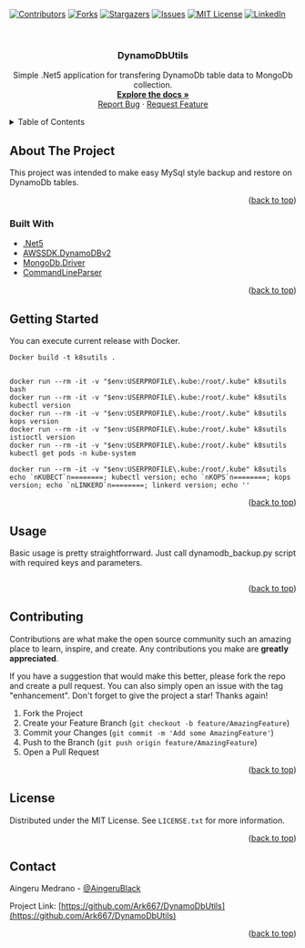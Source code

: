 
<!-- PROJECT SHIELDS -->
<!--
*** I'm using markdown "reference style" links for readability.
*** Reference links are enclosed in brackets [ ] instead of parentheses ( ).
*** See the bottom of this document for the declaration of the reference variables
*** for contributors-url, forks-url, etc. This is an optional, concise syntax you may use.
*** https://www.markdownguide.org/basic-syntax/#reference-style-links
-->
[![Contributors][contributors-shield]][contributors-url]
[![Forks][forks-shield]][forks-url]
[![Stargazers][stars-shield]][stars-url]
[![Issues][issues-shield]][issues-url]
[![MIT License][license-shield]][license-url]
[![LinkedIn][linkedin-shield]][linkedin-url]



<!-- PROJECT LOGO -->
<br />
<div align="center">
  <!-- <a href="https://github.com/Ark667/DynamoDbUtils">
    <img src="images/logo.png" alt="Logo" width="80" height="80">
  </a> -->

<h3 align="center">DynamoDbUtils</h3>

  <p align="center">
    Simple .Net5 application for transfering DynamoDb table data to MongoDb collection.
    <br />
    <a href="https://github.com/Ark667/DynamoDbUtils"><strong>Explore the docs »</strong></a>
    <br />    
    <a href="https://github.com/Ark667/DynamoDbUtils/issues">Report Bug</a>
    ·
    <a href="https://github.com/Ark667/DynamoDbUtils/issues">Request Feature</a>
  </p>
</div>



<!-- TABLE OF CONTENTS -->
<details>
  <summary>Table of Contents</summary>
  <ol>
    <li>
      <a href="#about-the-project">About The Project</a>
      <ul>
        <li><a href="#built-with">Built With</a></li>
      </ul>
    </li>
    <li><a href="#getting-started">Getting Started</a></li>
    <li><a href="#usage">Usage</a></li>
    <!-- <li><a href="#roadmap">Roadmap</a></li> -->
    <li><a href="#contributing">Contributing</a></li>
    <li><a href="#license">License</a></li>
    <li><a href="#contact">Contact</a></li>
    <!-- <li><a href="#acknowledgments">Acknowledgments</a></li> -->
  </ol>
</details>



<!-- ABOUT THE PROJECT -->
## About The Project

<!-- [![Product Name Screen Shot][product-screenshot]](https://example.com) -->

This project was intended to make easy MySql style backup and restore on DynamoDb tables. 
<p align="right">(<a href="#top">back to top</a>)</p>



### Built With

* [.Net5](https://dotnet.microsoft.com/download/dotnet/5.0)
* [AWSSDK.DynamoDBv2](https://github.com/aws/aws-sdk-net/)
* [MongoDb.Driver](https://docs.mongodb.com/drivers/csharp/)
* [CommandLineParser](https://github.com/commandlineparser/commandline)

<p align="right">(<a href="#top">back to top</a>)</p>



<!-- GETTING STARTED -->
## Getting Started

You can execute current release with Docker.

```pws
Docker build -t k8sutils .


docker run --rm -it -v "$env:USERPROFILE\.kube:/root/.kube" k8sutils bash
docker run --rm -it -v "$env:USERPROFILE\.kube:/root/.kube" k8sutils kubectl version
docker run --rm -it -v "$env:USERPROFILE\.kube:/root/.kube" k8sutils kops version
docker run --rm -it -v "$env:USERPROFILE\.kube:/root/.kube" k8sutils istioctl version
docker run --rm -it -v "$env:USERPROFILE\.kube:/root/.kube" k8sutils kubectl get pods -n kube-system

docker run --rm -it -v "$env:USERPROFILE\.kube:/root/.kube" k8sutils echo `nKUBECT`n========; kubectl version; echo `nKOPS`n========; kops version; echo `nLINKERD`n========; linkerd version; echo ''

```

<p align="right">(<a href="#top">back to top</a>)</p>


<!-- USAGE EXAMPLES -->
## Usage

Basic usage is pretty straightforrward. Just call dynamodb_backup.py script with required keys and parameters.

```pws

```



<p align="right">(<a href="#top">back to top</a>)</p>


<!-- CONTRIBUTING -->
## Contributing

Contributions are what make the open source community such an amazing place to learn, inspire, and create. Any contributions you make are **greatly appreciated**.

If you have a suggestion that would make this better, please fork the repo and create a pull request. You can also simply open an issue with the tag "enhancement".
Don't forget to give the project a star! Thanks again!

1. Fork the Project
2. Create your Feature Branch (`git checkout -b feature/AmazingFeature`)
3. Commit your Changes (`git commit -m 'Add some AmazingFeature'`)
4. Push to the Branch (`git push origin feature/AmazingFeature`)
5. Open a Pull Request

<p align="right">(<a href="#top">back to top</a>)</p>



<!-- LICENSE -->
## License

Distributed under the MIT License. See `LICENSE.txt` for more information.

<p align="right">(<a href="#top">back to top</a>)</p>



<!-- CONTACT -->
## Contact

Aingeru Medrano - [@AingeruBlack](https://twitter.com/AingeruBlack) <!-- - email@email_client.com -->

Project Link: [https://github.com/Ark667/DynamoDbUtils](https://github.com/Ark667/DynamoDbUtils)

<p align="right">(<a href="#top">back to top</a>)</p>



<!-- ACKNOWLEDGMENTS
## Acknowledgments

* []()Download and install Yaml editor tool (https://github.com/Gallore/yaml_cli)
* []()
* []()

<p align="right">(<a href="#top">back to top</a>)</p>
 -->



<!-- MARKDOWN LINKS & IMAGES -->
<!-- https://www.markdownguide.org/basic-syntax/#reference-style-links -->
[contributors-shield]: https://img.shields.io/github/contributors/Ark667/DynamoDbUtils.svg?style=for-the-badge
[contributors-url]: https://github.com/Ark667/DynamoDbUtils/graphs/contributors
[forks-shield]: https://img.shields.io/github/forks/Ark667/DynamoDbUtils.svg?style=for-the-badge
[forks-url]: https://github.com/Ark667/DynamoDbUtils/network/members
[stars-shield]: https://img.shields.io/github/stars/Ark667/DynamoDbUtils.svg?style=for-the-badge
[stars-url]: https://github.com/Ark667/DynamoDbUtils/stargazers
[issues-shield]: https://img.shields.io/github/issues/Ark667/DynamoDbUtils.svg?style=for-the-badge
[issues-url]: https://github.com/Ark667/DynamoDbUtils/issues
[license-shield]: https://img.shields.io/github/license/Ark667/DynamoDbUtils.svg?style=for-the-badge
[license-url]: https://github.com/Ark667/DynamoDbUtils/blob/master/LICENSE.txt
[linkedin-shield]: https://img.shields.io/badge/-LinkedIn-black.svg?style=for-the-badge&logo=linkedin&colorB=555
[linkedin-url]: https://www.linkedin.com/in/aingeru/
[product-screenshot]: images/screenshot.png
